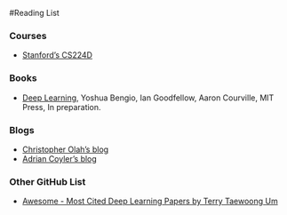 #Reading List
### Courses
  *  [Stanford’s CS224D](http://cs224d.stanford.edu/syllabus.html)
   
### Books
  * [Deep Learning](http://www.deeplearningbook.org/), Yoshua Bengio, Ian Goodfellow, Aaron Courville, MIT Press, In preparation.
 
### Blogs
  * [Christopher Olah’s blog](http://colah.github.io/)
  * [Adrian Coyler’s blog](https://blog.acolyer.org/)
  
### Other GitHub List
  * [Awesome - Most Cited Deep Learning Papers by Terry Taewoong Um](https://github.com/terryum/awesome-deep-learning-papers)
